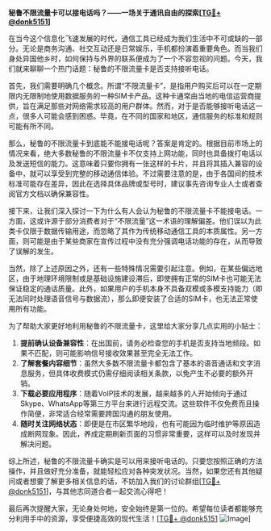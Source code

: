 **秘鲁不限流量卡可以接电话吗？——一场关于通讯自由的探索[[TG💪+ @donk5151](https://t.me/s/donk5151)]**

在当今这个信息化飞速发展的时代，通信工具已经成为我们生活中不可或缺的一部分。无论是商务沟通、社交互动还是日常娱乐，手机都扮演着重要角色。而当我们身处异国他乡时，如何保持与外界的联系便成为了一个不容忽视的问题。今天，我们就来聊聊一个热门话题：秘鲁的不限流量卡是否支持接听电话。

首先，我们需要明确几个概念。所谓“不限流量卡”，是指用户购买后可以在一定期限内无限制地使用数据服务的一种SIM卡产品。这种卡通常由当地的电信运营商提供，旨在满足那些对网络需求较高的用户群体。然而，对于是否能够接听电话这一点，很多人可能会感到困惑。毕竟，在不同的国家和地区，通信服务的标准和规则可能有所不同。

那么，秘鲁的不限流量卡到底能不能接电话呢？答案是肯定的。根据目前市场上的情况来看，绝大多数秘鲁的不限流量卡不仅支持上网功能，同时也具备拨打电话以及发送短信的能力。这意味着只要你拥有一张这样的卡片，并且将其插入兼容的设备中，就可以享受到完整的移动通信体验。不过需要注意的是，由于各国间的技术标准可能存在差异，因此在选择具体品牌或型号时，建议事先咨询专业人士或者查阅官方文档以确保兼容性。

接下来，让我们深入探讨一下为什么有人会认为秘鲁的不限流量卡不能接电话。一方面，这或许源于部分消费者对于“不限流量”这一术语的理解偏差。他们误以为此类卡仅限于数据传输用途，而忽略了其作为传统移动通信工具的本质属性。另一方面，则可能是由于某些商家在宣传过程中没有充分强调电话功能的存在，从而导致了误解的发生。

当然，除了上述原因之外，还有一些特殊情况需要引起注意。例如，在某些偏远地区，由于地理环境限制或是基础设施建设滞后，即使拥有正常的SIM卡也可能无法保证稳定的通话质量。此外，如果用户的手机本身不具备双模或多模支持能力（即无法同时处理语音信号与数据流），那么即便安装了合适的SIM卡，也无法正常使用所有功能。

为了帮助大家更好地利用秘鲁的不限流量卡，这里给大家分享几点实用的小贴士：

1. **提前确认设备兼容性**：在出国前，请务必检查您的手机是否支持当地频段。如果不匹配，则可能影响信号接收效果甚至完全无法工作。
2. **了解套餐内容细节**：虽然大多数不限流量卡都包含了基本的语音通话和文字消息服务，但具体收费模式仍需仔细阅读相关条款，以免产生不必要的额外开销。
3. **下载必要应用程序**：随着VoIP技术的发展，越来越多的人开始倾向于通过Skype、WhatsApp等第三方平台来进行远程交流。这些软件不仅免费而且操作简便，非常适合经常需要跨国沟通的朋友使用。
4. **随时关注网络状态**：即便是在市区繁华地段，也有可能因为临时维护等原因造成断网现象。因此，养成定期刷新页面的习惯非常重要，这样可以及时发现并解决问题。

综上所述，秘鲁的不限流量卡确实是可以用来接听电话的。只要您按照正确的方法操作，并且做好充分准备，就能轻松应对各种突发状况。当然，如果您还有其他疑问或者想要了解更多相关信息的话，不妨加入我们的讨论群组[[TG💪+ @donk5151](https://t.me/s/donk5151)]，与其他志同道合者一起交流心得吧！

最后再次提醒大家，无论身处何地，安全始终是第一位的。希望每位读者都能够充分利用手中的资源，享受便捷高效的现代生活！[[TG💪+ @donk5151](https://t.me/s/donk5151) ![Image](https://i.postimg.cc/rwNCRYN7/Snipaste-2025-04-30-17-27-05.png)]